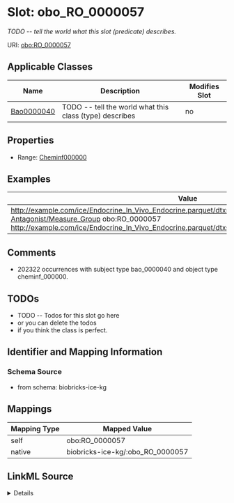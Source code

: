 

# Slot: obo_RO_0000057


_TODO -- tell the world what this slot (predicate) describes._





URI: [obo:RO_0000057](http://purl.obolibrary.org/obo/RO_0000057)



<!-- no inheritance hierarchy -->





## Applicable Classes

| Name | Description | Modifies Slot |
| --- | --- | --- |
| [Bao0000040](../classes/Bao0000040.md) | TODO -- tell the world what this class (type) describes |  no  |







## Properties

* Range: [Cheminf000000](../classes/Cheminf000000.md)






## Examples

| Value |
| --- |
| http://example.com/ice/Endocrine_In_Vivo_Endocrine.parquet/dtxsid/DTXSID9047962/assay/Hershberger-Antagonist/Measure_Group obo:RO_0000057 http://example.com/ice/Endocrine_In_Vivo_Endocrine.parquet/dtxsid/DTXSID9047962/Chemical_Entity |

## Comments

* 202322 occurrences with subject type bao_0000040 and object type cheminf_000000.

## TODOs

* TODO -- Todos for this slot go here
* or you can delete the todos
* if you think the class is perfect.

## Identifier and Mapping Information







### Schema Source


* from schema: biobricks-ice-kg




## Mappings

| Mapping Type | Mapped Value |
| ---  | ---  |
| self | obo:RO_0000057 |
| native | biobricks-ice-kg/:obo_RO_0000057 |




## LinkML Source

<details>
```yaml
name: obo_RO_0000057
description: TODO -- tell the world what this slot (predicate) describes.
todos:
- TODO -- Todos for this slot go here
- or you can delete the todos
- if you think the class is perfect.
comments:
- 202322 occurrences with subject type bao_0000040 and object type cheminf_000000.
examples:
- value: http://example.com/ice/Endocrine_In_Vivo_Endocrine.parquet/dtxsid/DTXSID9047962/assay/Hershberger-Antagonist/Measure_Group
    obo:RO_0000057 http://example.com/ice/Endocrine_In_Vivo_Endocrine.parquet/dtxsid/DTXSID9047962/Chemical_Entity
from_schema: biobricks-ice-kg
rank: 1000
slot_uri: obo:RO_0000057
alias: obo_RO_0000057
domain_of:
- bao_0000040
range: cheminf_000000

```
</details>